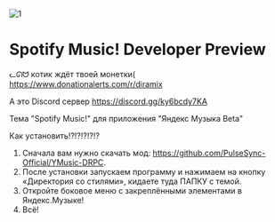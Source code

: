 ![1](https://github.com/Diramix/Spotify-Music/assets/79011730/36cf0146-6397-4ca0-8dfe-0c8d7077d62a)
# Spotify Music! Developer Preview

ᓚᘏᗢ котик ждёт твоей монетки(
https://www.donationalerts.com/r/diramix

А это Discord сервер
https://discord.gg/ky6bcdy7KA

Тема "Spotify Music!" для приложения "Яндекс Музыка Beta"

Как установить!?!?!?!?!?

1. Сначала вам нужно скачать мод: https://github.com/PulseSync-Official/YMusic-DRPC.
2. После установки запускаем программу и нажимаем на кнопку «Директория со стилями», кидаете туда ПАПКУ с темой.
3. Откройте боковое меню с закреплёнными элементами в Яндекс.Музыке!
4. Всё!

